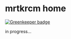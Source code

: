 # mrtkrcm home

[![Greenkeeper badge](https://badges.greenkeeper.io/mrtkrcm/mrtkrcm.github.io.svg)](https://greenkeeper.io/)

in progress...
